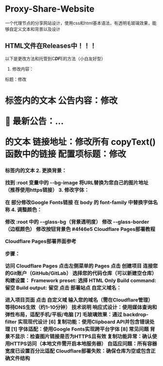 # Proxy-Share-Website
一个代理节点的分享网站设计，使用css和html基本语法，有透明毛玻璃效果，能够自定义文本和背景以及设计
## HTML文件在Releases中！！！
以下是更改方法和托管到C***DF***E的方法（小白友好型）
1. 修改内容：

标题：修改 <h1> 标签内的文本
公告内容：修改 <p>📢 最新公告：...</p> 的文本
链接地址：修改所有 copyText() 函数中的链接
配置项标题：修改 <h3> 标签内的文本
2. 更换背景：

找到 :root 变量中的 --bg-image
将URL替换为您自己的图片地址（推荐使用https链接）
3. 修改字体：

在 <head> 部分修改Google Fonts链接
在 body 的 font-family 中替换字体名称
4. 调整颜色：

修改 :root 中的 --glass-bg（背景透明度）
修改 --glass-border（边框颜色）
修改按钮背景色 #4f46e5
Cloudflare Pages部署教程

Cloudflare Pages部署界面参考

步骤：

访问 Cloudflare Pages
点击左侧菜单的 Pages
点击 创建项目
连接您的Git账户（GitHub/GitLab）
选择您的代码仓库（可以新建空仓库）
构建设置：
Framework preset: 选择 HTML Only
Build command: 留空
Build output: 留空
点击 部署站点
自定义域名：

进入项目页面
点击 自定义域
输入您的域名（需在Cloudflare管理）
等待DNS生效（约1-10分钟）
技术说明
响应式设计：使用媒体查询和弹性布局，适配手机/平板/电脑 [7]
毛玻璃效果：通过 backdrop-filter 实现现代设计 [6]
复制功能：使用Clipboard API并包含错误处理 [1]
字体适配：使用Google Fonts实现跨平台字体 [8]
常见问题
背景不显示：检查图片链接是否为HTTPS且有效
复制功能异常：确认使用HTTPS访问（本地文件需开启本地服务器）
自适应问题：所有容器宽度已设置百分比适配
Cloudflare部署失败：确保仓库为空或包含正确文件结构
